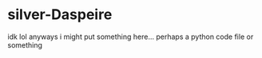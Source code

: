 # silver-Daspeire
idk lol
anyways i might put something here... perhaps a python code file or something

